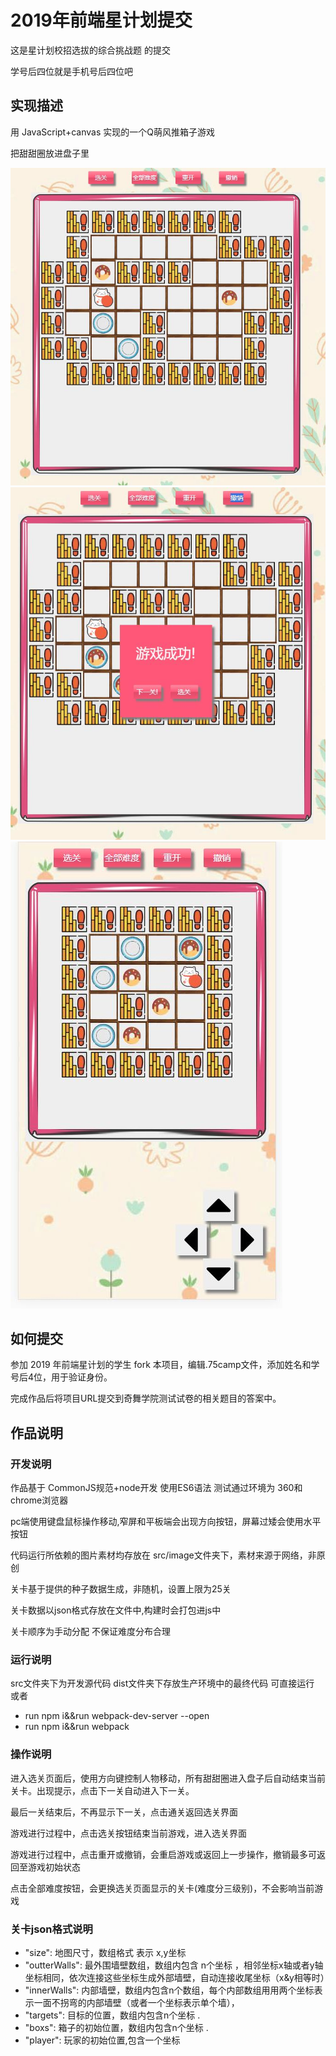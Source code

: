 # 2019年前端星计划提交

这是星计划校招选拔的综合挑战题 的提交

学号后四位就是手机号后四位吧

## 实现描述

用 JavaScript+canvas 实现的一个Q萌风推箱子游戏

把甜甜圈放进盘子里

![](https://github.com/fuWenMr/2019-contest/blob/master/show/pc1.jpg)
![](https://github.com/fuWenMr/2019-contest/blob/master/show/pc2.jpg)
![](https://github.com/fuWenMr/2019-contest/blob/master/show/phone1.jpg)




## 如何提交

参加 2019 年前端星计划的学生 fork 本项目，编辑.75camp文件，添加姓名和学号后4位，用于验证身份。

完成作品后将项目URL提交到奇舞学院测试试卷的相关题目的答案中。

## 作品说明

### 开发说明

作品基于 CommonJS规范+node开发 使用ES6语法 测试通过环境为 360和chrome浏览器

pc端使用键盘鼠标操作移动,窄屏和平板端会出现方向按钮，屏幕过矮会使用水平按钮

代码运行所依赖的图片素材均存放在 src/image文件夹下，素材来源于网络，非原创

关卡基于提供的种子数据生成，非随机，设置上限为25关

关卡数据以json格式存放在文件中,构建时会打包进js中

关卡顺序为手动分配  不保证难度分布合理


### 运行说明

src文件夹下为开发源代码   dist文件夹下存放生产环境中的最终代码 可直接运行
或者 
- run npm i&&run webpack-dev-server --open
- run npm i&&run webpack
### 操作说明

进入选关页面后，使用方向键控制人物移动，所有甜甜圈进入盘子后自动结束当前关卡。出现提示，点击下一关自动进入下一关。

最后一关结束后，不再显示下一关，点击通关返回选关界面

游戏进行过程中，点击选关按钮结束当前游戏，进入选关界面

游戏进行过程中，点击重开或撤销，会重启游戏或返回上一步操作，撤销最多可返回至游戏初始状态

点击全部难度按钮，会更换选关页面显示的关卡(难度分三级别)，不会影响当前游戏

### 关卡json格式说明

- "size": 地图尺寸，数组格式 表示 x,y坐标
- "outterWalls": 最外围墙壁数组，数组内包含 n个坐标 ，相邻坐标x轴或者y轴坐标相同，依次连接这些坐标生成外部墙壁，自动连接收尾坐标（x&y相等时）
- "innerWalls":	内部墙壁，数组内包含n个数组，每个内部数组用用两个坐标表示一面不拐弯的内部墙壁（或者一个坐标表示单个墙），
- "targets":	目标的位置，数组内包含n个坐标 .
- "boxs":		箱子的初始位置，数组内包含n个坐标 .
- "player":		玩家的初始位置,包含一个坐标





